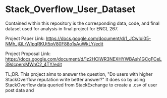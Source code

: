 # Stack_Overflow_User_Dataset
 Contained within this repository is the corresponding data, code, and final dataset used for analysis in final project for ENGL 267.

 Project Paper Link: https://docs.google.com/document/d/1_JCwIoi05-NMh_jQLrWIpqRKUt5pV80F88o1sAuWkLY/edit

 Project Proposal Link: https://docs.google.com/document/d/1z2HCIWR3NEXHYWBAsh1GCgFCeL39dcpersMWnC2_4TY/edit

 TL;DR. This project aims to answer the question, "Do users with higher StackOverflow reputation write better answer?" It does so by using StackOverflow data queried from StackExchange to create a .csv of user post data and


